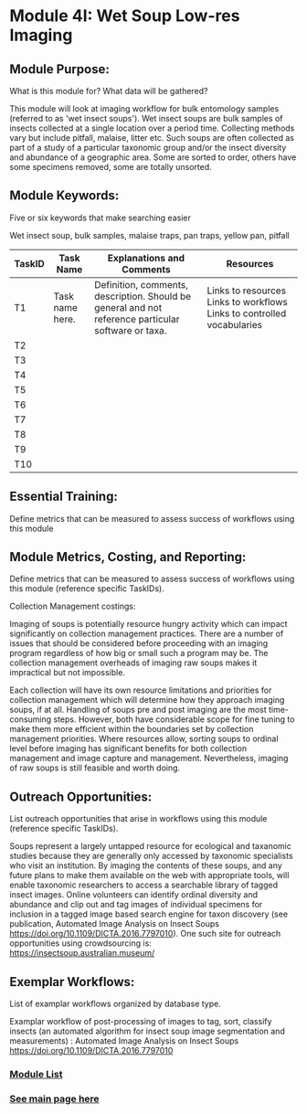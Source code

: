 # Module 4I: Wet Soup Low-res Imaging 

## Module Purpose: 
What is this module for? What data will be gathered? 

This module will look at imaging workflow for bulk entomology samples (referred to as 'wet insect soups').
Wet insect soups are bulk samples of insects collected at a single location over a period time. Collecting methods vary but include pitfall, malaise, litter etc. Such soups are often collected as part of a study of a particular taxonomic group and/or the insect diversity and abundance of a geographic area. Some are sorted to order, others have some specimens removed, some are totally unsorted.

## Module Keywords: 
Five or six keywords that make searching easier

Wet insect soup, bulk samples, malaise traps, pan traps, yellow pan, pitfall


| TaskID | Task Name | Explanations and Comments | Resources |
|--------|-----------|---------------------------|-----------|
|T1| Task name here.|Definition, comments, description. Should be general and not reference particular software or taxa.| Links to resources  Links to workflows  Links to controlled vocabularies|
|T2||||
|T3||||
|T4||||
|T5||||
|T6||||
|T7||||
|T8||||
|T9||||
|T10||||



## Essential Training: 
Define metrics that can be measured to assess success of workflows using this module

## Module Metrics, Costing, and Reporting: 
Define metrics that can be measured to assess success of workflows using this module (reference specific TaskIDs).

Collection Management costings:

Imaging of soups is potentially resource hungry activity which can impact significantly on collection management practices. There are a number of issues that should be considered before proceeding with an imaging program regardless of how big or small such a program may be. The collection management overheads of imaging raw soups makes it impractical but not impossible.

Each collection will have its own resource limitations and priorities for collection management which will determine how they approach imaging soups, if at all.
Handling of soups pre and post imaging are the most time-consuming steps. However, both have considerable scope for fine tuning to make them more efficient within the boundaries set by collection management priorities. 
Where resources allow, sorting soups to ordinal level before imaging has significant benefits for both collection management and image capture and management. Nevertheless, imaging of raw soups is still feasible and worth doing.


## Outreach Opportunities: 
List outreach opportunities that arise in workflows using this module (reference specific TaskIDs).

Soups represent a largely untapped resource for ecological and taxanomic studies because they are generally only accessed by taxonomic specialists who visit an institution. By imaging the contents of these soups, and any future plans to make them available on the web with appropriate tools, will enable taxonomic researchers to access a searchable library of tagged insect images.
Online volunteers can identify ordinal diversity and abundance and clip out and tag images of individual specimens for inclusion in a tagged image based search engine for taxon discovery (see publication, Automated Image Analysis on Insect Soups https://doi.org/10.1109/DICTA.2016.7797010). One such site for outreach opportunities using crowdsourcing is: https://insectsoup.australian.museum/


## Exemplar Workflows: 
List of examplar workflows organized by database type.

Examplar workflow of post-processing of images to tag, sort, classify insects (an automated algorithm for insect soup image segmentation and measurements) : Automated Image Analysis on Insect Soups https://doi.org/10.1109/DICTA.2016.7797010

### [Module List](https://entcollnet.github.io/BugFlow/modules/)
### [See main page here](https://entcollnet.github.io/BugFlow/)
